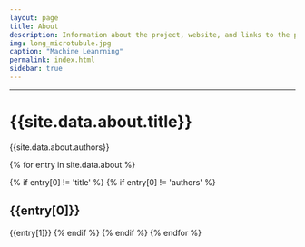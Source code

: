 ```yaml
---
layout: page
title: About
description: Information about the project, website, and links to the paper and SI
img: long_microtubule.jpg
caption: "Machine Leanrning"
permalink: index.html
sidebar: true
---
```


---


# {{site.data.about.title}}
{{site.data.about.authors}}

{% for entry in site.data.about %}

{% if entry[0] != 'title' %}
{% if entry[0] != 'authors' %}
## {{entry[0]}}
{{entry[1]}}
{% endif %}
{% endif %}
{% endfor %}
